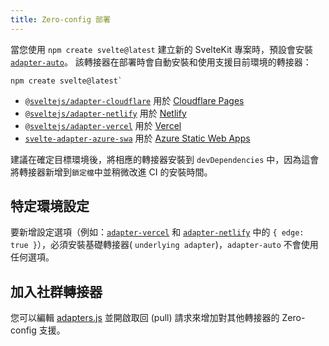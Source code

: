```yaml
---
title: Zero-config 部署
---
```


當您使用 `npm create svelte@latest` 建立新的 SvelteKit 專案時，預設會安裝 [`adapter-auto`](https://github.com/sveltejs/kit/tree/master/packages/adapter-auto)。
該轉接器在部署時會自動安裝和使用支援目前環境的轉接器：
```
npm create svelte@latest`
```

- [`@sveltejs/adapter-cloudflare`](adapter-cloudflare) 用於 [Cloudflare Pages](https://developers.cloudflare.com/pages/)
- [`@sveltejs/adapter-netlify`](adapter-netlify) 用於 [Netlify](https://netlify.com/)
- [`@sveltejs/adapter-vercel`](adapter-vercel) 用於 [Vercel](https://vercel.com/)
- [`svelte-adapter-azure-swa`](https://github.com/geoffrich/svelte-adapter-azure-swa) 用於 [Azure Static Web Apps](https://docs.microsoft.com/en-us/azure/static-web-apps/)

建議在確定目標環境後，將相應的轉接器安裝到 `devDependencies` 中，因為這會將轉接器新增到`鎖定檔`中並稍微改進 CI 的安裝時間。

## 特定環境設定

要新增設定選項（例如：[`adapter-vercel`](adapter-vercel) 和 [`adapter-netlify`](adapter-netlify) 中的 `{ edge: true }`），必須安裝基礎轉接器( `underlying adapter`)，`adapter-auto` 不會使用任何選項。

## 加入社群轉接器

您可以編輯 [adapters.js](https://github.com/sveltejs/kit/blob/master/packages/adapter-auto/adapters.js) 並開啟取回 (pull) 請求來增加對其他轉接器的 Zero-config 支援。
